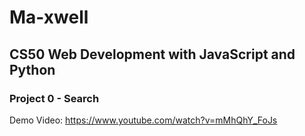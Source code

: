 # Ma-xwell
## CS50 Web Development with JavaScript and Python
### Project 0 - Search

Demo Video: https://www.youtube.com/watch?v=mMhQhY_FoJs